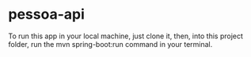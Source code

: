 # pessoa-api

To run this app in your local machine, just clone it, then, into this project folder, run the mvn spring-boot:run command in your terminal.
